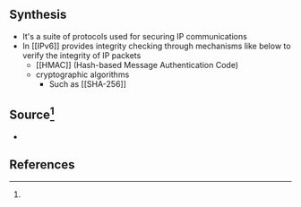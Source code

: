 ## Synthesis
- It's a suite of protocols used for securing IP communications
- In [[IPv6]] provides integrity checking through mechanisms like below to verify the integrity of IP packets
	- [[HMAC]] (Hash-based Message Authentication Code)
	- cryptographic algorithms
		- Such as [[SHA-256]]
## Source[^1]
- 
## References

[^1]: